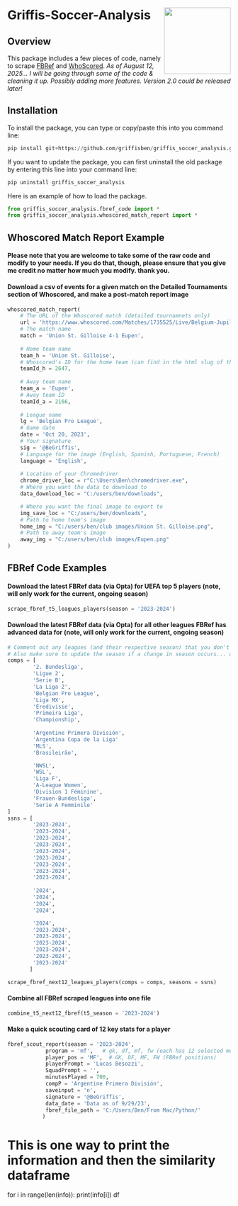 # Griffis-Soccer-Analysis <img src="images/Ben Logo Round.png" align="right" width="150" height="150"/>

## Overview

This package includes a few pieces of code, namely to scrape [FBRef](https://fbref.com/en/) and [WhoScored](https://www.whoscored.com/).
_As of August 12, 2025... I will be going through some of the code & cleaning it up. Possibly adding more features. Version 2.0 could be released later!_

## Installation

To install the package, you can type or copy/paste this into you command line:

``` python
pip install git+https://github.com/griffisben/griffis_soccer_analysis.git
```
If you want to update the package, you can first uninstall the old package by entering this line into your command line:
``` python
pip uninstall griffis_soccer_analysis
```

Here is an example of how to load the package.
``` python
from griffis_soccer_analysis.fbref_code import *
from griffis_soccer_analysis.whoscored_match_report import *
```
## Whoscored Match Report Example

#### Please note that you are welcome to take some of the raw code and modify to your needs. If you do that, though, please ensure that you give me credit no matter how much you modify. thank you.

#### Download a csv of events for a given match on the Detailed Tournaments section of Whoscored, and make a post-match report image
``` python
whoscored_match_report(
    # The URL of the Whoscored match (detailed tournamnets only)
    url = 'https://www.whoscored.com/Matches/1735525/Live/Belgium-Jupiler-Pro-League-2023-2024-Union-St-Gilloise-Eupen',
    # The match name
    match = 'Union St. Gilloise 4-1 Eupen',
    
    # Home team name
    team_h = 'Union St. Gilloise',
    # Whoscored's ID for the home team (can find in the html slug of the team's page)
    teamId_h = 2647,
    
    # Away team name
    team_a = 'Eupen',
    # Away team ID
    teamId_a = 2166,
    
    # League name
    lg = 'Belgian Pro League',
    # Game date
    date = 'Oct 20, 2023',
    # Your signature
    sig = '@BeGriffis',
    # Language for the image (English, Spanish, Portuguese, French)
    language = 'English',
    
    # Location of your Chromedriver
    chrome_driver_loc = r"C:\Users\Ben\chromedriver.exe",
    # Where you want the data to download to
    data_download_loc = "C:/users/ben/downloads",

    # Where you want the final image to export to
    img_save_loc = "C:/users/ben/downloads",
    # Path to home team's image
    home_img = "C:/users/ben/club images/Union St. Gilloise.png",
    # Path to away team's image
    away_img = "C:/users/ben/club images/Eupen.png"
)
```

## FBRef Code Examples

#### Download the latest FBRef data (via Opta) for UEFA top 5 players (note, will only work for the current, ongoing season)
``` python
scrape_fbref_t5_leagues_players(season = '2023-2024')
```

#### Download the latest FBRef data (via Opta) for all other leagues FBRef has advanced data for (note, will only work for the current, ongoing season)
``` python
# Comment out any leagues (and their respective season) that you don't want to download
# Also make sure to update the season if a change in season occurs... only changes file name, not the season that's scraped
comps = [
        '2. Bundesliga',
        'Ligue 2',
        'Serie B',
        'La Liga 2',
        'Belgian Pro League',
        'Liga MX',
        'Eredivisie',
        'Primeira Liga',
        'Championship',
    
        'Argentine Primera División',
        'Argentina Copa de la Liga'
        'MLS',
        'Brasileirão',

        'NWSL',
        'WSL',
        'Liga F',
        'A-League Women',
        'Division 1 Féminine',
        'Frauen-Bundesliga',
        'Serie A Femminile'
]
ssns = [
        '2023-2024',
        '2023-2024',
        '2023-2024',
        '2023-2024',
        '2023-2024',
        '2023-2024',
        '2023-2024',
        '2023-2024',
        '2023-2024',
    
        '2024',
        '2024',
        '2024',
        '2024',

        '2024',
        '2023-2024',
        '2023-2024',
        '2023-2024',
        '2023-2024',
        '2023-2024',
        '2023-2024'
       ]

scrape_fbref_next12_leagues_players(comps = comps, seasons = ssns)
```

#### Combine all FBRef scraped leagues into one file
``` python
combine_t5_next12_fbref(t5_season = '2023-2024')
```


#### Make a quick scouting card of 12 key stats for a player
``` python
fbref_scout_report(season = '2023-2024',
            program = 'mf',   # gk, df, mf, fw (each has 12 selected metrics for the position)
            player_pos = 'MF',  # GK, DF, MF, FW (FBRef positions)
            playerPrompt = 'Lucas Besozzi',
            SquadPrompt = '',
            minutesPlayed = 700,
            compP = 'Argentine Primera División',
            saveinput = 'n',
            signature = '@BeGriffis',
            data_date = 'Data as of 9/29/23',
            fbref_file_path = 'C:/Users/Ben/From Mac/Python/'
           )
```
# This is one way to print the information and then the similarity dataframe
for i in range(len(info)):
    print(info[i])
df
```
